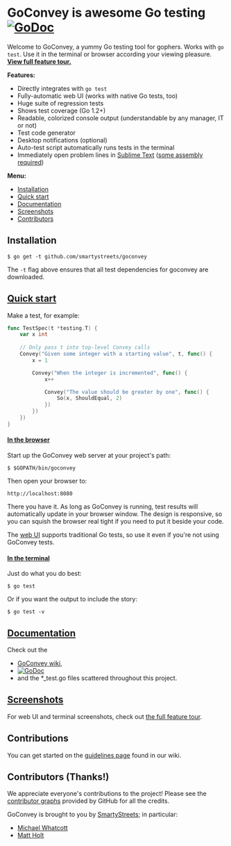GoConvey is awesome Go testing [![GoDoc](https://godoc.org/github.com/smartystreets/goconvey?status.png)](http://godoc.org/github.com/smartystreets/goconvey)
==============================

Welcome to GoConvey, a yummy Go testing tool for gophers. Works with `go test`. Use it in the terminal or browser according your viewing pleasure. **[View full feature tour.](http://goconvey.co)**

**Features:**

- Directly integrates with `go test`
- Fully-automatic web UI (works with native Go tests, too)
- Huge suite of regression tests
- Shows test coverage (Go 1.2+)
- Readable, colorized console output (understandable by any manager, IT or not)
- Test code generator
- Desktop notifications (optional)
- Auto-test script automatically runs tests in the terminal
- Immediately open problem lines in [Sublime Text](http://www.sublimetext.com) ([some assembly required](https://github.com/asuth/subl-handler))

**Menu:**

- [Installation](#installation)
- [Quick start](#quick-start)
- [Documentation](#documentation)
- [Screenshots](#screenshots)
- [Contributors](#contributors-thanks)




Installation
------------

	$ go get -t github.com/smartystreets/goconvey

The `-t` flag above ensures that all test dependencies for goconvey are downloaded.



[Quick start](https://github.com/smartystreets/goconvey/wiki#get-going-in-25-seconds)
-----------

Make a test, for example:

```go
func TestSpec(t *testing.T) {
	var x int
	
	// Only pass t into top-level Convey calls
	Convey("Given some integer with a starting value", t, func() {
		x = 1

		Convey("When the integer is incremented", func() {
			x++

			Convey("The value should be greater by one", func() {
				So(x, ShouldEqual, 2)
			})
		})
	})
}
```


#### [In the browser](https://github.com/smartystreets/goconvey/wiki/Web-UI)

Start up the GoConvey web server at your project's path:

	$ $GOPATH/bin/goconvey

Then open your browser to:

	http://localhost:8080

There you have it. As long as GoConvey is running, test results will automatically update in your browser window. The design is responsive, so you can squish the browser real tight if you need to put it beside your code.

The [web UI](https://github.com/smartystreets/goconvey/wiki/Web-UI) supports traditional Go tests, so use it even if you're not using GoConvey tests.



#### [In the terminal](https://github.com/smartystreets/goconvey/wiki/Execution)

Just do what you do best:

    $ go test

Or if you want the output to include the story:

    $ go test -v





[Documentation](https://github.com/smartystreets/goconvey/wiki)
-----------

Check out the 

- [GoConvey wiki](https://github.com/smartystreets/goconvey/wiki),
- [![GoDoc](https://godoc.org/github.com/smartystreets/goconvey?status.png)](http://godoc.org/github.com/smartystreets/goconvey)
- and the *_test.go files scattered throughout this project.





[Screenshots](http://goconvey.co)
-----------

For web UI and terminal screenshots, check out [the full feature tour](http://goconvey.co).



Contributions
-------------

You can get started on the [guidelines page](https://github.com/smartystreets/goconvey/wiki/For-Contributors) found in our wiki.




Contributors (Thanks!)
----------------------

We appreciate everyone's contributions to the project! Please see the [contributor graphs](https://github.com/smartystreets/goconvey/graphs/contributors) provided by GitHub for all the credits.

GoConvey is brought to you by [SmartyStreets](https://github.com/smartystreets); in particular:

 - [Michael Whatcott](https://github.com/mdwhatcott)
 - [Matt Holt](https://github.com/mholt)
